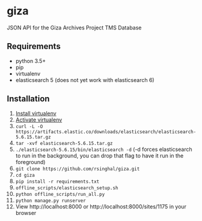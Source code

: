 # giza
JSON API for the Giza Archives Project TMS Database

## Requirements
* python 3.5+
* pip
* virtualenv
* elasticsearch 5 (does not yet work with elasticsearch 6)

## Installation
1. [Install virtualenv](https://virtualenv.pypa.io/en/latest/installation.html)
2. [Activate virtualenv](https://virtualenv.pypa.io/en/latest/userguide.html)
3. `curl -L -O https://artifacts.elastic.co/downloads/elasticsearch/elasticsearch-5.6.15.tar.gz`
4. `tar -xvf elasticsearch-5.6.15.tar.gz`
5. `./elasticsearch-5.6.15/bin/elasticsearch -d` (-d forces elasticsearch to run in the background, you can drop that flag to have it run in the foreground)
6. `git clone https://github.com/rsinghal/giza.git`
7. `cd giza`
8. `pip install -r requirements.txt`
9. `offline_scripts/elasticsearch_setup.sh`
10. `python offline_scripts/run_all.py`
11. `python manage.py runserver`
12. View http://localhost:8000 or http://localhost:8000/sites/1175 in your browser
